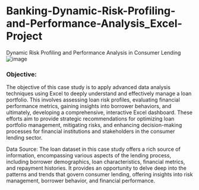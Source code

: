# Banking-Dynamic-Risk-Profiling-and-Performance-Analysis_Excel-Project
Dynamic Risk Profiling and Performance Analysis in Consumer Lending
![image](https://github.com/surajgautam87/Banking-Dynamic-Risk-Profiling-and-Performance-Analysis_Excel-Project/assets/160303501/0ab5a07a-dde7-4d30-a416-14470344d6b6)
### **Objective:**

The objective of this case study is to apply advanced data analysis techniques using Excel to deeply understand and effectively manage a loan portfolio. This involves assessing loan risk profiles, evaluating financial performance metrics, gaining insights into borrower behaviors, and ultimately, developing a comprehensive, interactive Excel dashboard. These efforts aim to provide strategic recommendations for optimizing loan portfolio management, mitigating risks, and enhancing decision-making processes for financial institutions and stakeholders in the consumer lending sector.

Data Source:
The loan dataset in this case study offers a rich source of information, encompassing various aspects of the lending process, including borrower demographics, loan characteristics, financial metrics, and repayment histories. It provides an opportunity to delve deep into the patterns and trends that govern consumer lending, offering insights into risk management, borrower behavior, and financial performance.
